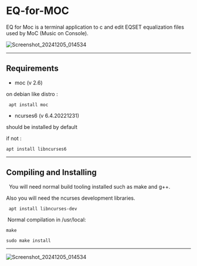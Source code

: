 # EQ-for-MOC

EQ for Moc is a terminal application to c and edit EQSET equalization files used by MoC (Music on Console).

![Screenshot_20241205_014534](https://github.com/user-attachments/assets/7da86642-fa2e-44b9-9d71-04a2e831d9d8)

 -----

## Requirements

* moc (v 2.6)

 on debian like distro :

     apt install moc

* ncurses6 (v 6.4.20221231)

should be installed by default

if not :

    apt install libncurses6

-----

## Compiling and Installing

  You will need normal build tooling installed such as make and g++.

Also you will need the ncurses development libraries.

     apt install libncurses-dev

 Normal compilation in /usr/local:

    make

    sudo make install

-----


![Screenshot_20241205_014534](https://github.com/user-attachments/assets/5a6c3d18-4c08-4520-b281-ed44bff7ee8b)
